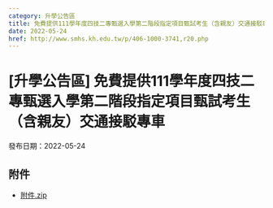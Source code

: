 ```yaml
---
category: 升學公告區
title: 免費提供111學年度四技二專甄選入學第二階段指定項目甄試考生（含親友）交通接駁專車
date: 2022-05-24
href: http://www.smhs.kh.edu.tw/p/406-1000-3741,r20.php
---
```


# [升學公告區] 免費提供111學年度四技二專甄選入學第二階段指定項目甄試考生（含親友）交通接駁專車

發布日期：2022-05-24



## 附件

- [附件.zip](https://www.smhs.kh.edu.tw/app/index.php?Action=downloadfile&file=WVhSMFlXTm9MelUxTDNCMFlWOHpOVEE0WHpjMU56UXlOVFpmTlRBeE1qQXVlbWx3&fname=DGGGROTSYWQO41XX50LKSWHGRK30OOLKDGUWTSKK4125MLVWKPROVTPOUSSSPKPO)
